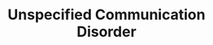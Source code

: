 ---
title: Unspecified Communication Disorder
category: psychology
description: '[Insert description]'
---